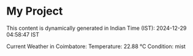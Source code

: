 # My Project

This content is dynamically generated in Indian Time (IST): 2024-12-29 04:58:47 IST


Current Weather in Coimbatore:
Temperature: 22.88 °C
Condition: mist
